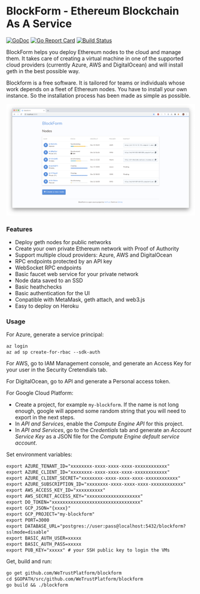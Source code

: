 # BlockForm - Ethereum Blockchain As A Service

[![GoDoc](https://godoc.org/github.com/WeTrustPlatform/blockform?status.svg)](https://godoc.org/github.com/WeTrustPlatform/blockform)
[![Go Report Card](https://goreportcard.com/badge/github.com/WeTrustPlatform/blockform)](https://goreportcard.com/report/github.com/WeTrustPlatform/blockform)
[![Build Status](https://travis-ci.org/WeTrustPlatform/blockform.svg?branch=master)](https://travis-ci.org/WeTrustPlatform/blockform)

BlockForm helps you deploy Ethereum nodes to the cloud and manage them.
It takes care of creating a virtual machine in one of the supported cloud
providers (currently Azure, AWS and DigitalOcean) and will install geth in the
best possible way.

Blockform is a free software. It is tailored for teams or individuals whose
work depends on a fleet of Ethereum nodes. You have to install your own
instance. So the installation process has been made as simple as possible.

![Screenshot](https://github.com/WeTrustPlatform/blockform/raw/master/static/screenshot.png)

### Features

 - Deploy geth nodes for public networks
 - Create your own private Ethereum network with Proof of Authority
 - Support multiple cloud providers: Azure, AWS and DigitalOcean
 - RPC endpoints protected by an API key
 - WebSocket RPC endpoints
 - Basic faucet web service for your private network
 - Node data saved to an SSD
 - Basic heathchecks
 - Basic authentication for the UI
 - Conpatible with MetaMask, geth attach, and web3.js
 - Easy to deploy on Heroku

### Usage

For Azure, generate a service principal:

    az login
    az ad sp create-for-rbac --sdk-auth

For AWS, go to IAM Management console, and generate an Access Key for your
user in the Security Cretendials tab.

For DigitalOcean, go to API and generate a Personal access token.

For Google Cloud Platform:

 - Create a project, for example `my-blockform`. If the name is not long enough,
 google will append some random string that you will need to export in the next
 steps.
 - In *API and Services*, enable the *Compute Engine API* for this project.
 - In *API and Services*, go to the *Credentials* tab and generate an *Account
 Service Key* as a JSON file for the *Compute Engine default service account*.

Set environment variables:

    export AZURE_TENANT_ID="xxxxxxxx-xxxx-xxxx-xxxx-xxxxxxxxxxxx"
    export AZURE_CLIENT_ID="xxxxxxxx-xxxx-xxxx-xxxx-xxxxxxxxxxxx"
    export AZURE_CLIENT_SECRET="xxxxxxxx-xxxx-xxxx-xxxx-xxxxxxxxxxxx"
    export AZURE_SUBSCRIPTION_ID="xxxxxxxx-xxxx-xxxx-xxxx-xxxxxxxxxxxx"
    export AWS_ACCESS_KEY_ID="xxxxxxxxxx"
    export AWS_SECRET_ACCESS_KEY="xxxxxxxxxxxxxxxxxxxx"
    export DO_TOKEN="xxxxxxxxxxxxxxxxxxxxxxxxxxxxxxxxx"
    export GCP_JSON="{xxxx}"
    export GCP_PROJECT="my-blockform"
    export PORT=3000
    export DATABASE_URL="postgres://user:pass@localhost:5432/blockform?sslmode=disable"
    export BASIC_AUTH_USER=xxxxx
    export BASIC_AUTH_PASS=xxxxx
    export PUB_KEY="xxxxx" # your SSH public key to login the VMs

Get, build and run:

    go get github.com/WeTrustPlatform/blockform
    cd $GOPATH/src/github.com/WeTrustPlatform/blockform
    go build && ./blockform
